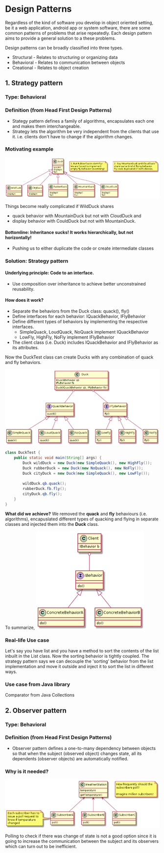 # Design Patterns

Regardless of the kind of software you develop in object oriented setting, be it a web application, android app or system software, there are some common patterns of problems that arise repeatedly. Each design pattern aims to provide a general solution to a these problems.

Design patterns can be broadly classified into three types.
  - Structural - Relates to structuring or organizing data
  - Behavioral - Relates to communication between objects 
  - Creational - Relates to object creation
  
## 1. Strategy pattern

### Type: Behavioral

### Definition (from Head First Design Patterns)
  - Stategy pattern defines a family of algorithms, encapsulates each one and makes them interchangeable.
  - Strategy lets the algorithm be very independent from the clients that use it. i.e. clients don't have to change if the algorithm changes.

### Motivating example
![The Duck Example](strategy.png)

Things become really complicated if WildDuck shares 
  - quack behavior with MountainDuck but not with CloudDuck and 
  - display behavior with CouldDuck but not with MountainDuck.

#### Bottomline: Inheritance sucks! It works hierarchically, but not horizontally!
  - Pushing us to either duplicate the code or create intermediate classes

### Solution: Strategy pattern
#### Underlying principle: Code to an interface. 
  - Use composition over inheritance to achieve better unconstrained reusability.

#### How does it work?
  - Separate the behaviors from the Duck class: quack(), fly()
  - Define interfaces for each behavior: IQuackBehavior, IFlyBehavior
  - Define different types of behaviors by implementing the respective interfaces.
    - SimpleQuack, LoudQuack, NoQuack implement IQuackBehavior
    - LowFly, HighFly, NoFly implement IFlyBehavior
  - The client class (i.e. Duck) includes IQuackBehavior and IFlyBehavior as its attributes.
  
Now the DuckTest class can create Ducks with any combination of quack and fly behaviors.

![Strategy Pattern applied to Duck Example](strategypattern.png)

``` java
class DuckTest {
    public static void main(String[] args) {
        Duck wildDuck = new Duck(new SimpleQuack(), new HighFly());
        Duck rubberDuck = new Duck(new NoQuack(), new NoFly());
        Duck cityDuck = new Duck(new SimpleQuack(), new LowFly());
        
        wildDuck.qb.quack();
        rubberDuck.fb.fly();
        cityDuck.qb.fly();
    }
}
```

**What did we achieve?** We removed the **quack** and **fly** behaviours (i.e. algorithms), encapuslated different types of quacking and flying in separate classes and injected them into the **Duck** class.

To summarize,
![Strategy Pattern in Principle](strategysummary.png)

### Real-life Use case
Let's say you have list and you have a method to sort the contents of the list inbuilt in the List class. Now the sorting behavior is tightly coupled. The strategy pattern says we can decouple the 'sorting' behavior from the list implementation and move it outside and inject it to sort the list in different ways.

### Use case from Java library
Comparator from Java Collections

## 2. Observer pattern

### Type: Behavioral

### Definition (from Head First Design Patterns)
  - Observer pattern defines a one-to-many dependency between objects so that when the subject (observed object) changes state, all its dependents (observer objects) are automatically notified.
  
### Why is it needed?

![Motivating example](observer.png)

Polling to check if there was change of state is not a good option since it is going to increase the communication between the subject and its observers which can turn out to be inefficient.
